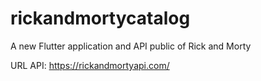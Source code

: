 # rickandmortycatalog

A new Flutter application and API public of Rick and Morty

URL API: https://rickandmortyapi.com/
